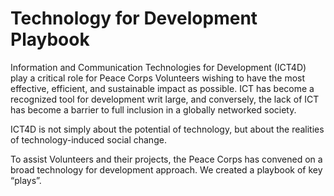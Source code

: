 # Technology for Development Playbook

Information and Communication Technologies for Development (ICT4D) play a critical role for Peace Corps Volunteers wishing to have the most effective, efficient, and sustainable impact as possible. ICT has become a recognized tool for development writ large, and conversely, the lack of ICT has become a barrier to full inclusion in a globally networked society.

ICT4D is not simply about the potential of technology, but about the realities of technology-induced social change.

To assist Volunteers and their projects, the Peace Corps has convened on a broad technology for development approach. We created a playbook of key “plays”.